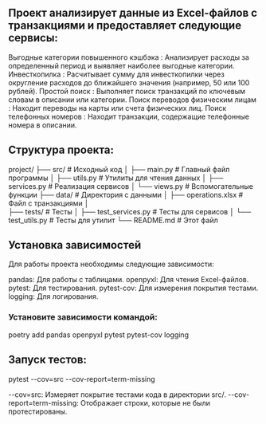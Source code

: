 ## Проект анализирует данные из Excel-файлов с транзакциями и предоставляет следующие сервисы:
Выгодные категории повышенного кэшбэка : Анализирует расходы за определенный период и 
выявляет наиболее выгодные категории.
Инвесткопилка : Расчитывает сумму для инвесткопилки через округление расходов до ближайшего 
значения (например, 50 или 100 рублей).
Простой поиск : Выполняет поиск транзакций по ключевым словам в описании или категории.
Поиск переводов физическим лицам : Находит переводы на карты или счета физических лиц.
Поиск телефонных номеров : Находит транзакции, содержащие телефонные номера в описании.

## Структура проекта:
project/
├── src/                      # Исходный код
│   ├── main.py               # Главный файл программы
│   ├── utils.py              # Утилиты для чтения данных
│   ├── services.py           # Реализация сервисов
│   └── views.py             # Вспомогательные функции
├── data/                     # Директория с данными
│   ├── operations.xlsx       # Файл с транзакциями
│   
├── tests/                    # Тесты
│   ├── test_services.py      # Тесты для сервисов
│   └── test_utils.py         # Тесты для утилит
└── README.md                 # Этот файл

## Установка зависимостей
Для работы проекта необходимы следующие зависимости:

pandas: Для работы с таблицами.
openpyxl: Для чтения Excel-файлов.
pytest: Для тестирования.
pytest-cov: Для измерения покрытия тестами.
logging: Для логирования.

### Установите зависимости командой:
poetry add pandas openpyxl pytest pytest-cov logging

## Запуск тестов:
pytest --cov=src --cov-report=term-missing

--cov=src: Измеряет покрытие тестами кода в директории src/.
--cov-report=term-missing: Отображает строки, которые не были протестированы.

